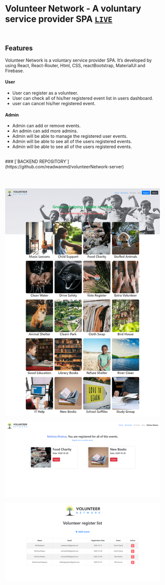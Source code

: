 ## 

# Volunteer Network - A voluntary service provider SPA [`LIVE`](https://volunteer-network-20.web.app/)


<br />

## Features
Volunteer Network is a voluntary service provider SPA. It’s developed by using React, React-Router, Html, CSS, reactBootstrap, MaterialUI and Firebase.


#### User 
- User can register as a volunteer.
- User can check all of his/her registered event list in users dashboard.
- user can cancel his/her registered event.


#### Admin
- Admin can add or remove events.
- An admin can add more admins.
- Admin will be able to manage the registered user events.
- Admin will be able to see all of the users registered events.
- Admin will be able to see all of the users registered events.
<br />
### [`BACKEND REPOSITORY`](https://github.com/readwanmd/volunteerNetwork-server)

<br /> <br />

![](src/images/ss1.png)

![](src/images/ss2.png)

![](src/images/ss3.png)

